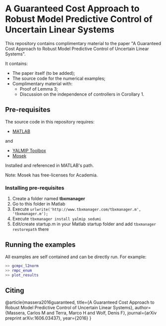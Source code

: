 # A Guaranteed Cost Approach to Robust Model Predictive Control of Uncertain Linear Systems

This repository contains complimentary material to the paper "A Guaranteed Cost Approach to Robust Model Predictive Control of Uncertain Linear Systems". 

It contains:
- The paper itself (to be added);
- The source code for the numerical examples;
- Complimentary material with: 
  - Proof of Lemma 3;
  - Discussion on the independence of controllers in Corollary 1.

## Pre-requisites

The source code in this repository requires:

- [MATLAB](http://www.mathworks.com/products/matlab/)

and

- [YALMIP Toolbox](http://users.isy.liu.se/johanl/yalmip/)
- [Mosek](https://www.mosek.com)

Installed and referenced in MATLAB's path.

Note: Mosek has free-licenses for Academia.

### Installing pre-requisites

 1. Create a folder named **tbxmanager**
 2. Go to this folder in Matlab
 3. Execute `urlwrite('http://www.tbxmanager.com/tbxmanager.m', 'tbxmanager.m');`
 4. Execute `tbxmanager install yalmip sedumi`
 5. Edit/create startup.m in your Matlab startup folder and add `tbxmanager restorepath` there

## Running the examples

All examples are self contained and can be directly run. For example:

```matlab
>> gcmpc_l2norm
>> rmpc_enum
>> plot_results
```

## Citing

@article{massera2016guaranteed,
title={A Guaranteed Cost Approach to Robust Model Predictive Control of Uncertain Linear Systems},
author={Massera, Carlos M and Terra, Marco H and Wolf, Denis F},
journal={arXiv preprint arXiv:1606.03437},
year={2016}
}